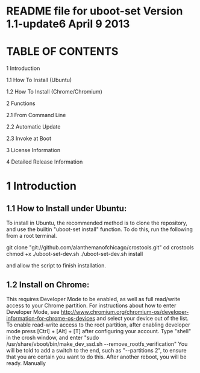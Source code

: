 README file for uboot-set
Version 1.1-update6
April 9 2013
==
TABLE OF CONTENTS
==
1 Introduction

1.1 How To Install (Ubuntu)

1.2 How To Install (Chrome/Chromium)

2 Functions

2.1 From Command Line

2.2 Automatic Update

2.3 Invoke at Boot

3 License Information

4 Detailed Release Information

1 Introduction
==
1.1 How to Install under Ubuntu:
--
To install in Ubuntu, the recommended method is to clone the repository, and use the builtin
"uboot-set install" function. To do this, run the following from a root terminal.

git clone "git://github.com/alanthemanofchicago/crostools.git"
cd crostools
chmod +x ./uboot-set-dev.sh
./uboot-set-dev.sh install

and allow the script to finish installation. 

1.2 Install on Chrome:
--
This requires Developer Mode to be enabled, as well as full read/write access to your Chrome partition.
For instructions about how to enter Developer Mode, see
<http://www.chromium.org/chromium-os/developer-information-for-chrome-os-devices> and select your
device out of the list.
To enable read-write access to the root partition, after enabling developer mode press [Ctrl] + [Alt] + [T]
after configuring your account. Type "shell" in the crosh window, and enter
"sudo /usr/share/vboot/bin/make_dev_ssd.sh --remove_rootfs_verification"
You will be told to add a switch to the end, such as "--partitions 2", to ensure that you are certain
you want to do this. After another reboot, you will be ready.
Manually 
